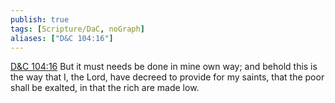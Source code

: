 ```yaml
---
publish: true
tags: [Scripture/DaC, noGraph]
aliases: ["D&C 104:16"]
---
```

[D&C 104:16](https://churchofjesuschrist.org/study/scriptures/dc-testament/dc/104?lang=eng&id=p16#p16) But it must needs be done in mine own way; and behold this is the way that I, the Lord, have decreed to provide for my saints, that the poor shall be exalted, in that the rich are made low.
